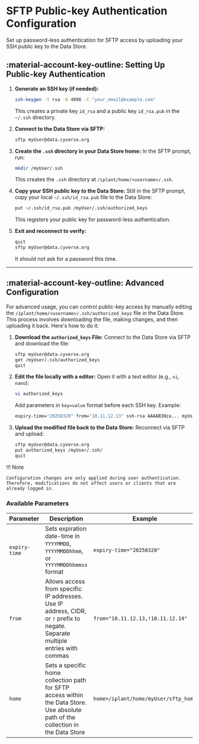 # SFTP Public-key Authentication Configuration

Set up password-less authentication for SFTP access by uploading your SSH public key to the Data Store.

## :material-account-key-outline: Setting Up Public-key Authentication

1. **Generate an SSH key (if needed):**
    ```sh
    ssh-keygen -t rsa -b 4096 -C "your_email@example.com"
    ```

    This creates a private key `id_rsa` and a public key `id_rsa.pub` in the `~/.ssh` directory.

2. **Connect to the Data Store via SFTP:**
    ```sh
    sftp myUser@data.cyverse.org
    ```

3. **Create the `.ssh` directory in your Data Store home:**
    In the SFTP prompt, run:
    ```sh
    mkdir /myUser/.ssh
    ```

    This creates the `.ssh` directory at `/iplant/home/<username>/.ssh`.

4. **Copy your SSH public key to the Data Store:**
    Still in the SFTP prompt, copy your local `~/.ssh/id_rsa.pub` file to the Data Store:
    ```sh
    put ~/.ssh/id_rsa.pub /myUser/.ssh/authorized_keys
    ```
    This registers your public key for password-less authentication.

4. **Exit and reconnect to verify:**
    ```sh
    quit
    sftp myUser@data.cyverse.org
    ```

    It should not ask for a password this time.

---

## :material-account-key-outline: Advanced Configuration

For advanced usage, you can control public-key access by manually editing the `/iplant/home/<username>/.ssh/authorized_keys` file in the Data Store. This process involves downloading the file, making changes, and then uploading it back. Here's how to do it:

1. **Download the `authorized_keys` File:**
    Connect to the Data Store via SFTP and download the file:
    ```sh
    sftp myUser@data.cyverse.org
    get /myUser/.ssh/authorized_keys
    quit
    ```

2. **Edit the file locally with a editor:**
    Open it with a text editor (e.g., `vi`, `nano`):
    ```sh
    vi authorized_keys
    ```

    Add parameters in `key=value` format before each SSH key. Example:
    ```sh
    expiry-time="20250320" from="10.11.12.13" ssh-rsa AAAAB3Nza... myUser
    ```

3. **Upload the modified file back to the Data Store:**
    Reconnect via SFTP and upload:
    ```sh
    sftp myUser@data.cyverse.org
    put authorized_keys /myUser/.ssh/
    quit
    ```

!!! Note

    Configuration changes are only applied during user authentication. Therefore, modifications do not affect users or clients that are already logged in.


### Available Parameters

| Parameter   | Description | Example |
|-------------|-------------|---------|
| `expiry-time` | Sets expiration date-time in `YYYYMMDD`, `YYYYMMDDhhmm`, or `YYYYMMDDhhmmss` format | `expiry-time="20250320"` |
| `from`        | Allows access from specific IP addresses. Use IP address, CIDR, or `!` prefix to negate. Separate multiple entries with commas | `from="10.11.12.13,!10.11.12.14"` |
| `home`        | Sets a specific home collection path for SFTP access within the Data Store. Use absolute path of the collection in the Data Store | `home=/iplant/home/myUser/sftp_home` |

